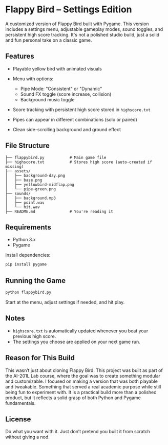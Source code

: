 # Flappy Bird – Settings Edition

A customized version of Flappy Bird built with Pygame. This version includes a settings menu, adjustable gameplay modes, sound toggles, and persistent high score tracking. It's not a polished studio build, just a solid and fun personal take on a classic game.

## Features

* Playable yellow bird with animated visuals
* Menu with options:

  * Pipe Mode: "Consistent" or "Dynamic"
  * Sound FX toggle (score increase, collision)
  * Background music toggle
* Score tracking with persistent high score stored in `highscore.txt`
* Pipes can appear in different combinations (solo or paired)
* Clean side-scrolling background and ground effect

## File Structure

```
├── flappybird.py           # Main game file
├── highscore.txt           # Stores high score (auto-created if missing)
├── assets/
│   ├── background-day.png
│   ├── base.png
│   ├── yellowbird-midflap.png
│   └── pipe-green.png
├── sounds/
│   ├── background.mp3
│   ├── point.wav
│   └── hit.wav
├── README.md               # You're reading it
```

## Requirements

* Python 3.x
* Pygame

Install dependencies:

```bash
pip install pygame
```

## Running the Game

```bash
python flappybird.py
```

Start at the menu, adjust settings if needed, and hit play.

## Notes

* `highscore.txt` is automatically updated whenever you beat your previous high score.
* The settings you choose are applied on your next game run.

## Reason for This Build

This wasn’t just about cloning Flappy Bird. This project was built as part of the AI-201L Lab course, where the goal was to create something modular and customizable. I focused on making a version that was both playable and tweakable. Something that served a real academic purpose while still being fun to experiment with. It is a practical build more than a polished product, but it reflects a solid grasp of both Python and Pygame fundamentals.

## License

Do what you want with it. Just don’t pretend you built it from scratch without giving a nod.
